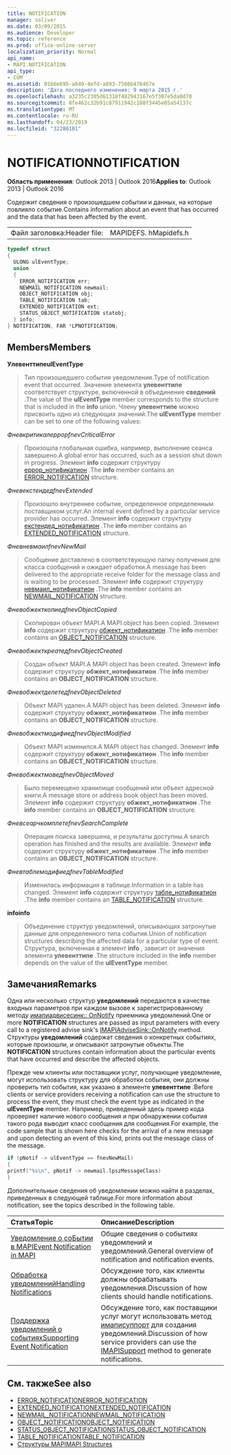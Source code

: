 ```yaml
---
title: NOTIFICATION
manager: soliver
ms.date: 03/09/2015
ms.audience: Developer
ms.topic: reference
ms.prod: office-online-server
localization_priority: Normal
api_name:
- MAPI.NOTIFICATION
api_type:
- COM
ms.assetid: 01b6e695-a649-4efd-a893-7586b476467e
description: 'Дата последнего изменения: 9 марта 2015 г.'
ms.openlocfilehash: a3235c2305d61318f482943167e5f307e5da0d70
ms.sourcegitcommit: 8fe462c32b91c87911942c188f3445e85a54137c
ms.translationtype: MT
ms.contentlocale: ru-RU
ms.lasthandoff: 04/23/2019
ms.locfileid: "32280101"
---
```

# <a name="notification"></a><span data-ttu-id="b50fc-103">NOTIFICATION</span><span class="sxs-lookup"><span data-stu-id="b50fc-103">NOTIFICATION</span></span>
 
<span data-ttu-id="b50fc-104">**Область применения**: Outlook 2013 | Outlook 2016</span><span class="sxs-lookup"><span data-stu-id="b50fc-104">**Applies to**: Outlook 2013 | Outlook 2016</span></span> 
  
<span data-ttu-id="b50fc-105">Содержит сведения о произошедшем событии и данных, на которые повлияло событие.</span><span class="sxs-lookup"><span data-stu-id="b50fc-105">Contains information about an event that has occurred and the data that has been affected by the event.</span></span>
  
|||
|:-----|:-----|
|<span data-ttu-id="b50fc-106">Файл заголовка:</span><span class="sxs-lookup"><span data-stu-id="b50fc-106">Header file:</span></span>  <br/> |<span data-ttu-id="b50fc-107">MAPIDEFS. h</span><span class="sxs-lookup"><span data-stu-id="b50fc-107">Mapidefs.h</span></span>  <br/> |
   
```cpp
typedef struct
{
  ULONG ulEventType;
  union
  {
    ERROR_NOTIFICATION err;
    NEWMAIL_NOTIFICATION newmail;
    OBJECT_NOTIFICATION obj;
    TABLE_NOTIFICATION tab;
    EXTENDED_NOTIFICATION ext;
    STATUS_OBJECT_NOTIFICATION statobj;
  } info;
} NOTIFICATION, FAR *LPNOTIFICATION;

```

## <a name="members"></a><span data-ttu-id="b50fc-108">Members</span><span class="sxs-lookup"><span data-stu-id="b50fc-108">Members</span></span>

<span data-ttu-id="b50fc-109">**Улевенттипе**</span><span class="sxs-lookup"><span data-stu-id="b50fc-109">**ulEventType**</span></span>
  
> <span data-ttu-id="b50fc-110">Тип произошедшего события уведомления.</span><span class="sxs-lookup"><span data-stu-id="b50fc-110">Type of notification event that occurred.</span></span> <span data-ttu-id="b50fc-111">Значение элемента **улевенттипе** соответствует структуре, включенной в объединение **сведений** .</span><span class="sxs-lookup"><span data-stu-id="b50fc-111">The value of the **ulEventType** member corresponds to the structure that is included in the **info** union.</span></span> <span data-ttu-id="b50fc-112">Члену **улевенттипе** можно присвоить одно из следующих значений:</span><span class="sxs-lookup"><span data-stu-id="b50fc-112">The **ulEventType** member can be set to one of the following values:</span></span> 
    
 <span data-ttu-id="b50fc-113">_Фневкритикалеррор_</span><span class="sxs-lookup"><span data-stu-id="b50fc-113">_fnevCriticalError_</span></span>
  
> <span data-ttu-id="b50fc-114">Произошла глобальная ошибка, например, выполнение сеанса завершено.</span><span class="sxs-lookup"><span data-stu-id="b50fc-114">A global error has occurred, such as a session shut down in progress.</span></span> <span data-ttu-id="b50fc-115">Элемент **info** содержит структуру [еррор_нотификатион](error_notification.md) .</span><span class="sxs-lookup"><span data-stu-id="b50fc-115">The **info** member contains an [ERROR_NOTIFICATION](error_notification.md) structure.</span></span> 
    
 <span data-ttu-id="b50fc-116">_Фневекстендед_</span><span class="sxs-lookup"><span data-stu-id="b50fc-116">_fnevExtended_</span></span>
  
> <span data-ttu-id="b50fc-117">Произошло внутреннее событие, определенное определенным поставщиком услуг.</span><span class="sxs-lookup"><span data-stu-id="b50fc-117">An internal event defined by a particular service provider has occurred.</span></span> <span data-ttu-id="b50fc-118">Элемент **info** содержит структуру [екстендед_нотификатион](extended_notification.md) .</span><span class="sxs-lookup"><span data-stu-id="b50fc-118">The **info** member contains an [EXTENDED_NOTIFICATION](extended_notification.md) structure.</span></span> 
    
 <span data-ttu-id="b50fc-119">_Фневневмаил_</span><span class="sxs-lookup"><span data-stu-id="b50fc-119">_fnevNewMail_</span></span>
  
> <span data-ttu-id="b50fc-120">Сообщение доставлено в соответствующую папку получения для класса сообщений и ожидает обработки.</span><span class="sxs-lookup"><span data-stu-id="b50fc-120">A message has been delivered to the appropriate receive folder for the message class and is waiting to be processed.</span></span> <span data-ttu-id="b50fc-121">Элемент **info** содержит структуру [невмаил_нотификатион](newmail_notification.md) .</span><span class="sxs-lookup"><span data-stu-id="b50fc-121">The **info** member contains an [NEWMAIL_NOTIFICATION](newmail_notification.md) structure.</span></span> 
    
 <span data-ttu-id="b50fc-122">_Фневобжекткопиед_</span><span class="sxs-lookup"><span data-stu-id="b50fc-122">_fnevObjectCopied_</span></span>
  
> <span data-ttu-id="b50fc-123">Скопирован объект MAPI.</span><span class="sxs-lookup"><span data-stu-id="b50fc-123">A MAPI object has been copied.</span></span> <span data-ttu-id="b50fc-124">Элемент **info** содержит структуру [обжект_нотификатион](object_notification.md) .</span><span class="sxs-lookup"><span data-stu-id="b50fc-124">The **info** member contains an [OBJECT_NOTIFICATION](object_notification.md) structure.</span></span> 
    
 <span data-ttu-id="b50fc-125">_Фневобжекткреатед_</span><span class="sxs-lookup"><span data-stu-id="b50fc-125">_fnevObjectCreated_</span></span>
  
> <span data-ttu-id="b50fc-126">Создан объект MAPI.</span><span class="sxs-lookup"><span data-stu-id="b50fc-126">A MAPI object has been created.</span></span> <span data-ttu-id="b50fc-127">Элемент **info** содержит структуру **обжект_нотификатион** .</span><span class="sxs-lookup"><span data-stu-id="b50fc-127">The **info** member contains an **OBJECT_NOTIFICATION** structure.</span></span> 
    
 <span data-ttu-id="b50fc-128">_Фневобжектделетед_</span><span class="sxs-lookup"><span data-stu-id="b50fc-128">_fnevObjectDeleted_</span></span>
  
> <span data-ttu-id="b50fc-129">Объект MAPI удален.</span><span class="sxs-lookup"><span data-stu-id="b50fc-129">A MAPI object has been deleted.</span></span> <span data-ttu-id="b50fc-130">Элемент **info** содержит структуру **обжект_нотификатион** .</span><span class="sxs-lookup"><span data-stu-id="b50fc-130">The **info** member contains an **OBJECT_NOTIFICATION** structure.</span></span> 
    
 <span data-ttu-id="b50fc-131">_Фневобжектмодифиед_</span><span class="sxs-lookup"><span data-stu-id="b50fc-131">_fnevObjectModified_</span></span>
  
> <span data-ttu-id="b50fc-132">Объект MAPI изменился.</span><span class="sxs-lookup"><span data-stu-id="b50fc-132">A MAPI object has changed.</span></span> <span data-ttu-id="b50fc-133">Элемент **info** содержит структуру **обжект_нотификатион** .</span><span class="sxs-lookup"><span data-stu-id="b50fc-133">The **info** member contains an **OBJECT_NOTIFICATION** structure.</span></span> 
    
 <span data-ttu-id="b50fc-134">_Фневобжектмовед_</span><span class="sxs-lookup"><span data-stu-id="b50fc-134">_fnevObjectMoved_</span></span>
  
> <span data-ttu-id="b50fc-135">Было перемещено хранилище сообщений или объект адресной книги.</span><span class="sxs-lookup"><span data-stu-id="b50fc-135">A message store or address book object has been moved.</span></span> <span data-ttu-id="b50fc-136">Элемент **info** содержит структуру **обжект_нотификатион** .</span><span class="sxs-lookup"><span data-stu-id="b50fc-136">The **info** member contains an **OBJECT_NOTIFICATION** structure.</span></span> 
    
 <span data-ttu-id="b50fc-137">_Фневсеарчкомплете_</span><span class="sxs-lookup"><span data-stu-id="b50fc-137">_fnevSearchComplete_</span></span>
  
> <span data-ttu-id="b50fc-138">Операция поиска завершена, и результаты доступны.</span><span class="sxs-lookup"><span data-stu-id="b50fc-138">A search operation has finished and the results are available.</span></span> <span data-ttu-id="b50fc-139">Элемент **info** содержит структуру **обжект_нотификатион** .</span><span class="sxs-lookup"><span data-stu-id="b50fc-139">The **info** member contains an **OBJECT_NOTIFICATION** structure.</span></span> 
    
 <span data-ttu-id="b50fc-140">_Фневтаблемодифиед_</span><span class="sxs-lookup"><span data-stu-id="b50fc-140">_fnevTableModified_</span></span>
  
> <span data-ttu-id="b50fc-141">Изменилась информация в таблице.</span><span class="sxs-lookup"><span data-stu-id="b50fc-141">Information in a table has changed.</span></span> <span data-ttu-id="b50fc-142">Элемент **info** содержит структуру [табле_нотификатион](table_notification.md) .</span><span class="sxs-lookup"><span data-stu-id="b50fc-142">The **info** member contains an [TABLE_NOTIFICATION](table_notification.md) structure.</span></span> 
    
<span data-ttu-id="b50fc-143">**info**</span><span class="sxs-lookup"><span data-stu-id="b50fc-143">**info**</span></span>
  
> <span data-ttu-id="b50fc-144">Объединение структур уведомлений, описывающих затронутые данные для определенного типа события.</span><span class="sxs-lookup"><span data-stu-id="b50fc-144">Union of notification structures describing the affected data for a particular type of event.</span></span> <span data-ttu-id="b50fc-145">Структура, включенная в элемент **info** , зависит от значения элемента **улевенттипе** .</span><span class="sxs-lookup"><span data-stu-id="b50fc-145">The structure included in the **info** member depends on the value of the **ulEventType** member.</span></span> 
    
## <a name="remarks"></a><span data-ttu-id="b50fc-146">Замечания</span><span class="sxs-lookup"><span data-stu-id="b50fc-146">Remarks</span></span>

<span data-ttu-id="b50fc-147">Одна или несколько структур **уведомлений** передаются в качестве входных параметров при каждом вызове к зарегистрированному методу [имапиадвисесинк:: OnNotify](imapiadvisesink-onnotify.md) приемника уведомлений.</span><span class="sxs-lookup"><span data-stu-id="b50fc-147">One or more **NOTIFICATION** structures are passed as input parameters with every call to a registered advise sink's [IMAPIAdviseSink::OnNotify](imapiadvisesink-onnotify.md) method.</span></span> <span data-ttu-id="b50fc-148">Структуры **уведомлений** содержат сведения о конкретных событиях, которые произошли, и описывают затронутые объекты.</span><span class="sxs-lookup"><span data-stu-id="b50fc-148">The **NOTIFICATION** structures contain information about the particular events that have occurred and describe the affected objects.</span></span> 
  
<span data-ttu-id="b50fc-149">Прежде чем клиенты или поставщики услуг, получающие уведомление, могут использовать структуру для обработки события, они должны проверить тип события, как указано в элементе **улевенттипе** .</span><span class="sxs-lookup"><span data-stu-id="b50fc-149">Before clients or service providers receiving a notification can use the structure to process the event, they must check the event type as indicated in the **ulEventType** member.</span></span> <span data-ttu-id="b50fc-150">Например, приведенный здесь пример кода проверяет наличие нового сообщения и при обнаружении события такого рода выводит класс сообщения для сообщения.</span><span class="sxs-lookup"><span data-stu-id="b50fc-150">For example, the code sample that is shown here checks for the arrival of a new message and upon detecting an event of this kind, prints out the message class of the message.</span></span> 
  
```cpp
if (pNotif -> ulEventType == fnevNewMail)
{
printf("%s\n", pNotif -> newmail.lpszMessageClass)
}

```

<span data-ttu-id="b50fc-151">Дополнительные сведения об уведомлении можно найти в разделах, приведенных в следующей таблице.</span><span class="sxs-lookup"><span data-stu-id="b50fc-151">For more information about notification, see the topics described in the following table.</span></span>
  
|<span data-ttu-id="b50fc-152">**Статья**</span><span class="sxs-lookup"><span data-stu-id="b50fc-152">**Topic**</span></span>|<span data-ttu-id="b50fc-153">**Описание**</span><span class="sxs-lookup"><span data-stu-id="b50fc-153">**Description**</span></span>|
|:-----|:-----|
|[<span data-ttu-id="b50fc-154">Уведомление о соБытии в MAPI</span><span class="sxs-lookup"><span data-stu-id="b50fc-154">Event Notification in MAPI</span></span>](event-notification-in-mapi.md) <br/> |<span data-ttu-id="b50fc-155">Общие сведения о событиях уведомлений и уведомлений.</span><span class="sxs-lookup"><span data-stu-id="b50fc-155">General overview of notification and notification events.</span></span>  <br/> |
|[<span data-ttu-id="b50fc-156">Обработка уведомлений</span><span class="sxs-lookup"><span data-stu-id="b50fc-156">Handling Notifications</span></span>](handling-notifications.md) <br/> |<span data-ttu-id="b50fc-157">Обсуждение того, как клиенты должны обрабатывать уведомления.</span><span class="sxs-lookup"><span data-stu-id="b50fc-157">Discussion of how clients should handle notifications.</span></span>  <br/> |
|[<span data-ttu-id="b50fc-158">Поддержка уведомлений о событиях</span><span class="sxs-lookup"><span data-stu-id="b50fc-158">Supporting Event Notification</span></span>](supporting-event-notification.md) <br/> |<span data-ttu-id="b50fc-159">Обсуждение того, как поставщики услуг могут использовать метод [имаписуппорт](imapisupportiunknown.md) для создания уведомлений.</span><span class="sxs-lookup"><span data-stu-id="b50fc-159">Discussion of how service providers can use the [IMAPISupport](imapisupportiunknown.md) method to generate notifications.</span></span>  <br/> |
   
## <a name="see-also"></a><span data-ttu-id="b50fc-160">См. также</span><span class="sxs-lookup"><span data-stu-id="b50fc-160">See also</span></span>


- [<span data-ttu-id="b50fc-161">ERROR_NOTIFICATION</span><span class="sxs-lookup"><span data-stu-id="b50fc-161">ERROR_NOTIFICATION</span></span>](error_notification.md)  
- [<span data-ttu-id="b50fc-162">EXTENDED_NOTIFICATION</span><span class="sxs-lookup"><span data-stu-id="b50fc-162">EXTENDED_NOTIFICATION</span></span>](extended_notification.md)  
- [<span data-ttu-id="b50fc-163">NEWMAIL_NOTIFICATION</span><span class="sxs-lookup"><span data-stu-id="b50fc-163">NEWMAIL_NOTIFICATION</span></span>](newmail_notification.md)  
- [<span data-ttu-id="b50fc-164">OBJECT_NOTIFICATION</span><span class="sxs-lookup"><span data-stu-id="b50fc-164">OBJECT_NOTIFICATION</span></span>](object_notification.md)  
- [<span data-ttu-id="b50fc-165">STATUS_OBJECT_NOTIFICATION</span><span class="sxs-lookup"><span data-stu-id="b50fc-165">STATUS_OBJECT_NOTIFICATION</span></span>](status_object_notification.md)  
- [<span data-ttu-id="b50fc-166">TABLE_NOTIFICATION</span><span class="sxs-lookup"><span data-stu-id="b50fc-166">TABLE_NOTIFICATION</span></span>](table_notification.md)
- [<span data-ttu-id="b50fc-167">Структуры MAPI</span><span class="sxs-lookup"><span data-stu-id="b50fc-167">MAPI Structures</span></span>](mapi-structures.md)

